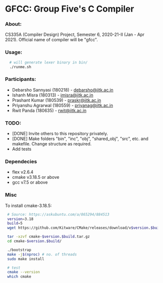 # GFCC: Group Five's C Compiler

### About:
CS335A (Compiler Design) Project, Semester 6, 2020-21-II (Jan - Apr 2021).
Official name of compiler will be "gfcc".

### Usage:
```bash
  # will generate lexer binary in bin/
  ./runme.sh  
```

### Participants:
 - Debarsho Sannyasi (180218) - debarsho@iitk.ac.in
 - Ishanh Misra (180313) - imisra@iitk.ac.in
 - Prashant Kumar (180539) - praskr@iitk.ac.in
 - Priyanshu Agrarwal (180559) - priyanag@iitk.ac.in
 - Rwit Panda (180635) - rwit@iitk.ac.in

### TODO:
 - [DONE] Invite others to this repository privately.
 - [DONE] Make folders "bin", "inc", "obj", "shared_obj", "src", etc. and makefile. Change structure as required.
 - Add tests

### Dependecies
 - flex v2.6.4
 - cmake v3.18.5 or above
 - gcc v7.5 or above


 ### Misc
  To install cmake-3.18.5:
 ```bash
  # Source: https://askubuntu.com/a/865294/884513
  version=3.18
  build=5
  wget https://github.com/Kitware/CMake/releases/download/v$version.$build/cmake-$version.$build.tar.gz

  tar -xzvf cmake-$version.$build.tar.gz
  cd cmake-$version.$build/

  ./bootstrap
  make -j$(nproc) # no. of threads
  sudo make install

  # test
  cmake --version
  which cmake
 ```